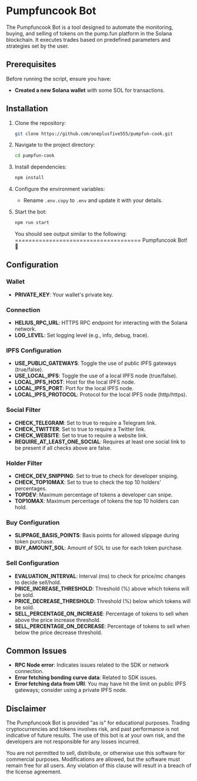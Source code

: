 # Pumpfuncook Bot

The Pumpfuncook Bot is a tool designed to automate the monitoring, buying, and selling of tokens on the pump.fun platform in the Solana blockchain. It executes trades based on predefined parameters and strategies set by the user.

## Prerequisites

Before running the script, ensure you have:

- **Created a new Solana wallet** with some SOL for transactions.

## Installation

1. Clone the repository:
    ```bash
    git clone https://github.com/oneplusfive555/pumpfun-cook.git
    ```
2. Navigate to the project directory:
    ```bash
    cd pumpfun-cook
    ```
3. Install dependencies:
    ```bash
    npm install
    ```
4. Configure the environment variables:
   - Rename `.env.copy` to `.env` and update it with your details.

5. Start the bot:
    ```bash
    npm run start
    ```

   You should see output similar to the following:
                =====================================
                        Pumpfuncook Bot! 🚀

## Configuration

### Wallet

- **PRIVATE_KEY**: Your wallet's private key.

### Connection

- **HELIUS_RPC_URL**: HTTPS RPC endpoint for interacting with the Solana network.
- **LOG_LEVEL**: Set logging level (e.g., info, debug, trace).

### IPFS Configuration

- **USE_PUBLIC_GATEWAYS**: Toggle the use of public IPFS gateways (true/false).
- **USE_LOCAL_IPFS**: Toggle the use of a local IPFS node (true/false).
- **LOCAL_IPFS_HOST**: Host for the local IPFS node.
- **LOCAL_IPFS_PORT**: Port for the local IPFS node.
- **LOCAL_IPFS_PROTOCOL**: Protocol for the local IPFS node (http/https).

### Social Filter

- **CHECK_TELEGRAM**: Set to true to require a Telegram link.
- **CHECK_TWITTER**: Set to true to require a Twitter link.
- **CHECK_WEBSITE**: Set to true to require a website link.
- **REQUIRE_AT_LEAST_ONE_SOCIAL**: Requires at least one social link to be present if all checks above are false.

### Holder Filter

- **CHECK_DEV_SNIPPING**: Set to true to check for developer sniping.
- **CHECK_TOP10MAX**: Set to true to check the top 10 holders' percentages.
- **TOPDEV**: Maximum percentage of tokens a developer can snipe.
- **TOP10MAX**: Maximum percentage of tokens the top 10 holders can hold.

### Buy Configuration

- **SLIPPAGE_BASIS_POINTS**: Basis points for allowed slippage during token purchase.
- **BUY_AMOUNT_SOL**: Amount of SOL to use for each token purchase.

### Sell Configuration

- **EVALUATION_INTERVAL**: Interval (ms) to check for price/mc changes to decide sell/hold.
- **PRICE_INCREASE_THRESHOLD**: Threshold (%) above which tokens will be sold.
- **PRICE_DECREASE_THRESHOLD**: Threshold (%) below which tokens will be sold.
- **SELL_PERCENTAGE_ON_INCREASE**: Percentage of tokens to sell when above the price increase threshold.
- **SELL_PERCENTAGE_ON_DECREASE**: Percentage of tokens to sell when below the price decrease threshold.

## Common Issues

- **RPC Node error**: Indicates issues related to the SDK or network connection.
- **Error fetching bonding curve data**: Related to SDK issues.
- **Error fetching data from URI**: You may have hit the limit on public IPFS gateways; consider using a private IPFS node.

## Disclaimer

The Pumpfuncook Bot is provided "as is" for educational purposes. Trading cryptocurrencies and tokens involves risk, and past performance is not indicative of future results. The use of this bot is at your own risk, and the developers are not responsible for any losses incurred.

You are not permitted to sell, distribute, or otherwise use this software for commercial purposes. Modifications are allowed, but the software must remain free for all users. Any violation of this clause will result in a breach of the license agreement.
